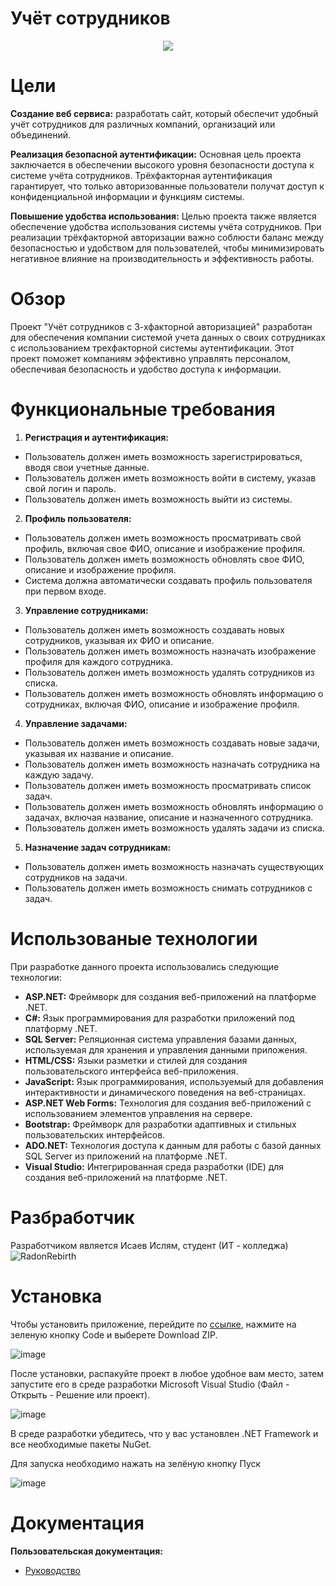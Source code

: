
<h1>Учёт сотрудников</h1>



<div align="center"><img src="https://github.com/RadonRebirth/Diplom/assets/96480522/040f3abe-2f43-455d-8868-77eb0ab99263"></img></div>

# Цели 
**Создание веб сервиса:** разработать сайт, который обеспечит удобный учёт сотрудников для различных компаний, организаций или объединений.

**Реализация безопасной аутентификации:** Основная цель проекта заключается в обеспечении высокого уровня безопасности доступа к системе учёта сотрудников. Трёхфакторная аутентификация гарантирует, что только авторизованные пользователи получат доступ к конфиденциальной информации и функциям системы.

**Повышение удобства использования:** Целью проекта также является обеспечение удобства использования системы учёта сотрудников. При реализации трёхфакторной авторизации важно соблюсти баланс между безопасностью и удобством для пользователей, чтобы минимизировать негативное влияние на производительность и эффективность работы.

# Обзор 
Проект "Учёт сотрудников с 3-хфакторной авторизацией" разработан для обеспечения компании системой учета данных о своих сотрудниках с использованием трехфакторной системы аутентификации. Этот проект поможет компаниям эффективно управлять персоналом, обеспечивая безопасность и удобство доступа к информации.
# Функциональные требования
1. **Регистрация и аутентификация:**
* Пользователь должен иметь возможность зарегистрироваться, вводя свои учетные данные.
* Пользователь должен иметь возможность войти в систему, указав свой логин и пароль.
* Пользователь должен иметь возможность выйти из системы.
2. **Профиль пользователя:**
* Пользователь должен иметь возможность просматривать свой профиль, включая свое ФИО, описание и изображение профиля.
* Пользователь должен иметь возможность обновлять свое ФИО, описание и изображение профиля.
* Система должна автоматически создавать профиль пользователя при первом входе.
3. **Управление сотрудниками:**
* Пользователь должен иметь возможность создавать новых сотрудников, указывая их ФИО и описание.
* Пользователь должен иметь возможность назначать изображение профиля для каждого сотрудника.
* Пользователь должен иметь возможность удалять сотрудников из списка.
* Пользователь должен иметь возможность обновлять информацию о сотрудниках, включая ФИО, описание и изображение профиля.
4. **Управление задачами:**
* Пользователь должен иметь возможность создавать новые задачи, указывая их название и описание.
* Пользователь должен иметь возможность назначать сотрудника на каждую задачу.
* Пользователь должен иметь возможность просматривать список задач.
* Пользователь должен иметь возможность обновлять информацию о задачах, включая название, описание и назначенного сотрудника.
* Пользователь должен иметь возможность удалять задачи из списка.
5. **Назначение задач сотрудникам:**
* Пользователь должен иметь возможность назначать существующих сотрудников на задачи.
* Пользователь должен иметь возможность снимать сотрудников с задач.

# Использованые технологии
При разработке данного проекта использовались следующие технологии:

* **ASP.NET:** Фреймворк для создания веб-приложений на платформе .NET.
* **C#:** Язык программирования для разработки приложений под платформу .NET.
* **SQL Server:** Реляционная система управления базами данных, используемая для хранения и управления данными приложения.
* **HTML/CSS:** Языки разметки и стилей для создания пользовательского интерфейса веб-приложения.
* **JavaScript:** Язык программирования, используемый для добавления интерактивности и динамического поведения на веб-страницах.
* **ASP.NET Web Forms:** Технология для создания веб-приложений с использованием элементов управления на сервере.
* **Bootstrap:** Фреймворк для разработки адаптивных и стильных пользовательских интерфейсов.
* **ADO.NET:** Технология доступа к данным для работы с базой данных SQL Server из приложений на платформе .NET.
* **Visual Studio:** Интегрированная среда разработки (IDE) для создания веб-приложений на платформе .NET.
# Разбработчик
Разработчиком является Исаев Ислям, студент (ИТ - колледжа) ![RadonRebirth](https://github.com/RadonRebirth)

# Установка
Чтобы установить приложение, перейдите по [ссылке](https://github.com/RadonRebirth/Diplom), нажмите на зеленую кнопку Code и выберете Download ZIP.

![image](https://user-images.githubusercontent.com/96480522/216585566-a4b1804e-0cc4-4b15-a4f9-d699cb2b9999.png)


После установки, распакуйте проект в любое удобное вам место, затем запустите его в среде разработки Microsoft Visual Studio (Файл - Открыть - Решение или проект).

![image](https://user-images.githubusercontent.com/96480522/209831900-0de2e7a3-c890-4b89-822c-03bad99a1d8b.png)

В среде разработки убедитесь, что у вас установлен .NET Framework и все необходимые пакеты NuGet.

Для запуска необходимо нажать на зелёную кнопку Пуск

![image](https://user-images.githubusercontent.com/96480522/209831967-8a453fc7-fac2-4469-8f05-440a44de08db.png)

# Документация

<b>Пользовательская документация:</b>
* [Руководство]()


